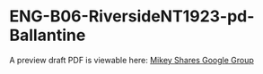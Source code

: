 # ENG-B06-RiversideNT1923-pd-Ballantine


A preview draft PDF is viewable here: [Mikey Shares Google Group](https://groups.google.com/g/mikeyshares/c/nW4WgCLNIuc)
